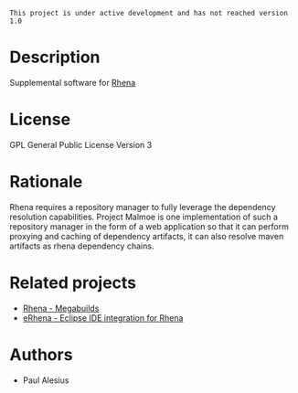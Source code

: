 ```
This project is under active development and has not reached version 1.0
```

# Description
Supplemental software for [Rhena](https://github.com/unnservice/com.unnsvc.rhena)

# License
GPL General Public License Version 3

# Rationale
Rhena requires a repository manager to fully leverage the dependency resolution capabilities. Project Malmoe is one implementation of such a repository manager in the form of a web application so that it can perform proxying and caching of dependency artifacts, it can also resolve maven artifacts as rhena dependency chains.

# Related projects
- [Rhena - Megabuilds](https://github.com/unnservice/com.unnsvc.rhena)
- [eRhena - Eclipse IDE integration for Rhena](https://github.com/unnservice/com.unnsvc.erhena)

# Authors
- Paul Alesius
